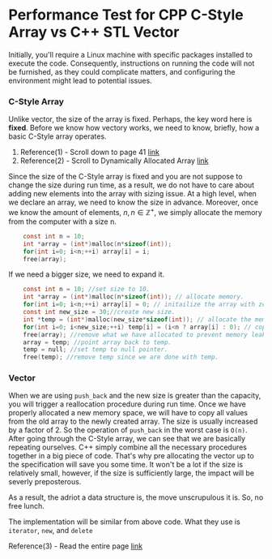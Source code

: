 # Performance Test for CPP C-Style Array vs C++ STL Vector

Initially, you'll require a Linux machine with specific packages installed to execute the code. Consequently, instructions on running the code will not be furnished, as they could complicate matters, and configuring the environment might lead to potential issues.

### C-Style Array 
Unlike vector, the size of the array is fixed. Perhaps, the key word here is **fixed**. Before we know how vectory works, we need to know, briefly, how a basic C-Style array operates. 

1. Reference(1) - Scroll down to page 41 [link](https://ocw.mit.edu/courses/6-s096-introduction-to-c-and-c-january-iap-2013/bba9056d5290198d563edc47dfcff0e9_MIT6_S096_IAP13_lec3.pdf)
2. Reference(2) - Scroll to Dynamically Allocated Array [link](https://www.cs.swarthmore.edu/~newhall/unixhelp/C_arrays.html#:~:text=dynamically%20allocated%20arrays&text=To%20dynamically%20allocate%20space%2C%20use,space%20of%20the%20passed%20size.)

Since the size of the C-Style array is fixed and you are not suppose to change the size during run time, as a result, we do not have to care about adding new elements into the array with sizing issue. At a high level, when we declare an array, we need to know the size in advance. Moreover, once we know the amount of elements, $n, n \in \mathbb{Z}^+$, we simply allocate the memory from the computer with a size n. 

```c
	const int n = 10;
	int *array = (int*)malloc(n*sizeof(int));
	for(int i=0; i<n;++i) array[i] = i;
	free(array);
```

If we need a bigger size, we need to expand it. 

```c
	const int n = 10; //set size to 10.
	int *array = (int*)malloc(n*sizeof(int)); // allocate memory.
	for(int i=0; i<n;++i) array[i] = 0; // initailize the array with zeros.
	const int new_size = 30;//create new size.
	int *temp = (int*)malloc(new_size*sizeof(int)); // allocate the memory with new size.
	for(int i=0; i<new_size;++i) temp[i] = (i<n ? array[i] : 0); // copy data from old array, and then set everything else to 0.
	free(array); //remove what we have allocated to prevent memory leak.
	array = temp; //point array back to temp.
	temp = null; //set temp to null pointer.
	free(temp); //remove temp since we are done with temp.
```

### Vector 

When we are using ```push_back``` and the new size is greater than the capacity, you will trigger a reallocation procedure during run time. Once we have properly allocated a new memory space, we will have to copy all values from the old array to the newly created array. The size is usually increased
by a factor of 2. So the operation of ```push_back``` in the worst case is ```O(n)```. After going through the C-Style array, we can see that we are basically repeating ourselves. C++ simply combine all the necessary procedures together in a big piece of code. That's why pre allocating the vector
up to the specification will save you some time. It won't be a lot if the size is relatively small, however, if the size is sufficiently large, the impact will be severly preposterous.

As a result, the adriot a data structure is, the move unscrupulous it is. So, no free lunch. 

The implementation will be similar from above code. What they use is ```iterator```, ```new```, and ```delete```

Reference(3) - Read the entire page [link](https://cplusplus.com/reference/vector/vector/push_back/)

